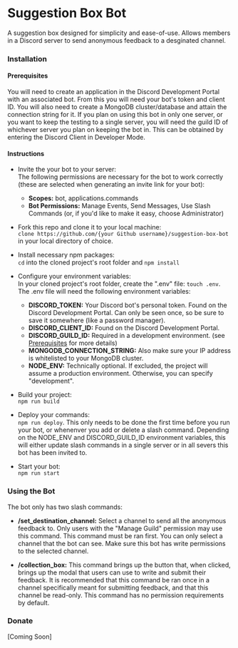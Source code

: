 # Suggestion Box Bot
A suggestion box designed for simplicity and ease-of-use. Allows members in a Discord server to send anonymous feedback to a desginated channel. 

### Installation 

#### Prerequisites
You will need to create an application in the Discord Development Portal with an associated bot. From this you will need your bot's token and client ID. You will also need to create a MongoDB cluster/database and attain the connection string for it. If you plan on using this bot in only one server, or you want to keep the testing to a single server, you will need the guild ID of whichever server you plan on keeping the bot in. This can be obtained by entering the Discord Client in Developer Mode.  

#### Instructions 

- Invite the your bot to your server:<br/>
The following permissions are necessary for the bot to work correctly (these are selected when generating an invite link for your bot):<br/>
  - <b>Scopes:</b> bot, applications.commands
  - <b>Bot Permissions:</b> Manage Events, Send Messages, Use Slash Commands (or, if you'd like to make it easy, choose Administrator) 

- Fork this repo and clone it to your local machine:<br/> 
`clone https://github.com/{your Github username}/suggestion-box-bot` in your local directory of choice. 

- Install necessary npm packages:<br/>
`cd` into the cloned project's root folder and `npm install`

- Configure your environment variables:<br/> 
In your cloned project's root folder, create the ".env" file: `touch .env`. The .env file will need the following environment variables:

  - <b>DISCORD_TOKEN:</b> Your Discord bot's personal token. Found on the Discord Development Portal. Can only be seen once, so be sure to save it somewhere (like a password manager).
  - <b>DISCORD_CLIENT_ID:</b> Found on the Discord Development Portal.
  - <b>DISCORD_GUILD_ID:</b> Required in a development environment. (see [Prerequisites](#Prerequisites) for more details)
  - <b>MONGODB_CONNECTION_STRING:</b> Also make sure your IP address is whitelisted to your MongoDB cluster.
  - <b>NODE_ENV:</b> Technically optional. If excluded, the project will assume a production environment. Otherwise, you can specify "development".  

- Build your project:<br/>
`npm run build` 

- Deploy your commands:<br/>
`npm run deploy`. This only needs to be done the first time before you run your bot, or whenenver you add or delete a slash command. Depending on the NODE_ENV and DISCORD_GUILD_ID environment variables, this will either update slash commands in a single server or in all severs this bot has been invited to.

- Start your bot:<br/> 
`npm run start`

### Using the Bot 

The bot only has two slash commands: 

- <b>/set_destination_channel:</b> Select a channel to send all the anonymous feedback to. Only users with the "Manage Guild" permission may use this command. This command must be ran first. You can only select a channel that the bot can see. Make sure this bot has write permissions to the selected channel. 

- <b>/collection_box:</b> This command brings up the button that, when clicked, brings up the modal that users can use to write and submit their feedback. It is recommended that this command be ran once in a channel specifically meant for submitting feedback, and that this channel be read-only. This command has no permission requirements by default. 

### Donate

[Coming Soon]
